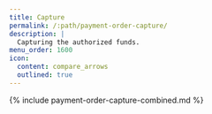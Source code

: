 ```yaml
---
title: Capture
permalink: /:path/payment-order-capture/
description: |
  Capturing the authorized funds.
menu_order: 1600
icon:
  content: compare_arrows
  outlined: true
---
```


{% include payment-order-capture-combined.md %}
